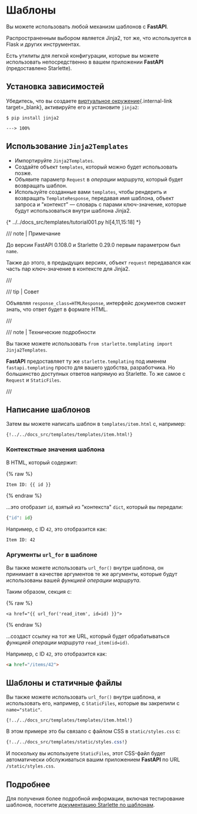 # Шаблоны

Вы можете использовать любой механизм шаблонов с **FastAPI**.

Распространенным выбором является Jinja2, тот же, что используется в Flask и других инструментах.

Есть утилиты для легкой конфигурации, которые вы можете использовать непосредственно в вашем приложении **FastAPI** (предоставлено Starlette).

## Установка зависимостей

Убедитесь, что вы создаете [виртуальное окружение](../virtual-environments.md){.internal-link target=_blank}, активируйте его и установите `jinja2`:

<div class="termy">

```console
$ pip install jinja2

---> 100%
```

</div>

## Использование `Jinja2Templates`

* Импортируйте `Jinja2Templates`.
* Создайте объект `templates`, который можно будет использовать позже.
* Объявите параметр `Request` в *операции маршрута*, который будет возвращать шаблон.
* Используйте созданные вами `templates`, чтобы рендерить и возвращать `TemplateResponse`, передавая имя шаблона, объект запроса и "контекст" — словарь с парами ключ-значение, которые будут использоваться внутри шаблона Jinja2.

{* ../../docs_src/templates/tutorial001.py hl[4,11,15:18] *}

/// note | Примечание

До версии FastAPI 0.108.0 и Starlette 0.29.0 первым параметром был `name`.

Также до этого, в предыдущих версиях, объект `request` передавался как часть пар ключ-значение в контексте для Jinja2.

///

/// tip | Совет

Объявляя `response_class=HTMLResponse`, интерфейс документов сможет знать, что ответ будет в формате HTML.

///

/// note | Технические подробности

Вы также можете использовать `from starlette.templating import Jinja2Templates`.

**FastAPI** предоставляет ту же `starlette.templating` под именем `fastapi.templating` просто для вашего удобства, разработчика. Но большинство доступных ответов напрямую из Starlette. То же самое с `Request` и `StaticFiles`.

///

## Написание шаблонов

Затем вы можете написать шаблон в `templates/item.html` с, например:

```jinja hl_lines="7"
{!../../docs_src/templates/templates/item.html!}
```

### Контекстные значения шаблона

В HTML, который содержит:

{% raw %}

```jinja
Item ID: {{ id }}
```

{% endraw %}

...это отобразит `id`, взятый из "контекста" `dict`, который вы передали:

```Python
{"id": id}
```

Например, с ID `42`, это отобразится как:

```html
Item ID: 42
```

### Аргументы `url_for` в шаблоне

Вы также можете использовать `url_for()` внутри шаблона, он принимает в качестве аргументов те же аргументы, которые будут использованы вашей *функцией операции маршрута*.

Таким образом, секция с:

{% raw %}

```jinja
<a href="{{ url_for('read_item', id=id) }}">
```

{% endraw %}

...создаст ссылку на тот же URL, который будет обрабатываться *функцией операции маршрута* `read_item(id=id)`.

Например, с ID `42`, это отобразится как:

```html
<a href="/items/42">
```

## Шаблоны и статичные файлы

Вы также можете использовать `url_for()` внутри шаблона, и использовать его, например, с `StaticFiles`, которые вы закрепили с `name="static"`.

```jinja hl_lines="4"
{!../../docs_src/templates/templates/item.html!}
```

В этом примере это бы связало с файлом CSS в `static/styles.css` с:

```CSS hl_lines="4"
{!../../docs_src/templates/static/styles.css!}
```

И поскольку вы используете `StaticFiles`, этот CSS-файл будет автоматически обслуживаться вашим приложением **FastAPI** по URL `/static/styles.css`.

## Подробнее

Для получения более подробной информации, включая тестирование шаблонов, посетите <a href="https://www.starlette.io/templates/" class="external-link" target="_blank">документацию Starlette по шаблонам</a>.
